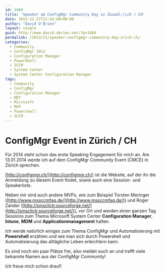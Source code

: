 ```yaml
---
id: 1484
title: 'Speaker am ConfigMgr Community Day in Z&uuml;rich / CH'
date: 2013-11-27T21:43:08+00:00
author: "David O'Brien"
layout: single
guid: http://www.david-obrien.net/?p=1484
permalink: /2013/11/speaker-configmgr-community-day-zrich-ch/
categories:
  - Community
  - ConfigMgr 2012
  - Configuration Manager
  - PowerShell
  - SCCM
  - System Center
  - System Center Configuration Manager
tags:
  - Community
  - ConfigMgr
  - Configuration Manager
  - MDT
  - Microsoft
  - MVP
  - Powershell
  - SCCM
---
```

# ConfigMgr Event in Zürich / CH

Für 2014 steht schon das erste Speaking Engagement für mich an. Am 13.01.2014 werde ich auf dem ConfigMgr Community Event (CMCE) in Zürich sprechen.

[http://configmgr.ch/](http://configmgr.ch/) ist die Website, auf der ihr die Anmeldung zu diesem Event findet, sowie auch eine Session- und Speakerliste.

Neben mir sind auch andere MVPs, wie zum Beispiel Torsten Meringer ([http://www.mssccmfaq.de/](http://www.mssccmfaq.de/)) und Roger Zander ([http://smsclictr.sourceforge.net/](http://smsclictr.sourceforge.net/)), vor Ort und werden einen ganzen Tag Sessions zum Thema Microsoft System Center **Configuration Manager**, **Intune**, **MDM** und **Applicationmanagement** halten.

Ich werde natürlich einiges zum Thema ConfigMgr und Automatisierung mit **Powershell** erzählen und wie man sich durch Powershell und Automatisierung das alltägliche Leben erleichtern kann.

Es sind noch ein paar Plätze frei, also meldet euch an und trefft viele bekannte Namen aus der ConfigMgr Community!

Ich freue mich schon drauf!
